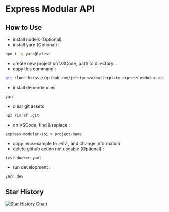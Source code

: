 # Express Modular API

## How to Use
- install nodejs (Optional)
- install yarn (Optional) :
```bash
npm i -g yarn@latest
```
- create new project on VSCode, path to directory...
- copy this command :
```bash
git clone https://github.com/jefripunza/boilerplate-express-modular-api.git .
```
- install dependencies
```bash
yarn
```
- clear git assets
```bash
npx rimraf .git
```
- on VSCode, find & replace :
```
express-modular-api > project-name
```
- copy .env.example to .env , and change information
- delete github action not useable (Optional) :
```
test-docker.yaml
```
- run development :
```bash
yarn dev
```

## Star History

<a href="https://star-history.com/#jefripunza/boilerplate-express-modular-api&Date">
  <picture>
    <source media="(prefers-color-scheme: dark)" srcset="https://api.star-history.com/svg?repos=jefripunza/boilerplate-express-modular-api&type=Date&theme=dark" />
    <source media="(prefers-color-scheme: light)" srcset="https://api.star-history.com/svg?repos=jefripunza/boilerplate-express-modular-api&type=Date" />
    <img alt="Star History Chart" src="https://api.star-history.com/svg?repos=jefripunza/boilerplate-express-modular-api&type=Date" />
  </picture>
</a>
